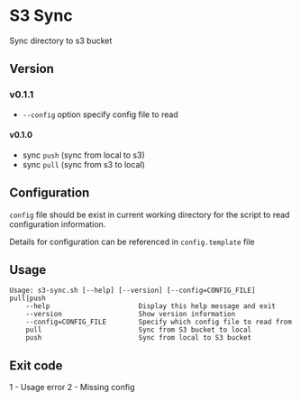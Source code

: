 # S3 Sync
Sync directory to s3 bucket

## Version
### v0.1.1
- `--config` option specify config file to read

#### v0.1.0
- sync `push` (sync from local to s3)
- sync `pull` (sync from s3 to local)

## Configuration
`config` file should be exist in current working directory for the script to read configuration information.

Details for configuration can be referenced in `config.template` file

## Usage
```
Usage: s3-sync.sh [--help] [--version] [--config=CONFIG_FILE] pull|push
    --help                      Display this help message and exit
    --version                   Show version information
    --config=CONFIG_FILE        Specify which config file to read from
    pull                        Sync from S3 bucket to local
    push                        Sync from local to S3 bucket
```


## Exit code
1 - Usage error
2 - Missing config